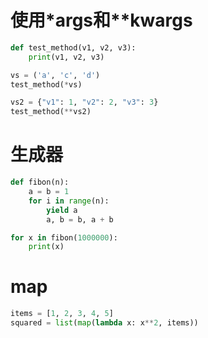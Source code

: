 

# 使用*args和**kwargs

```py
def test_method(v1, v2, v3):
    print(v1, v2, v3)

vs = ('a', 'c', 'd')
test_method(*vs)

vs2 = {"v1": 1, "v2": 2, "v3": 3}
test_method(**vs2)
```

# 生成器

```py
def fibon(n):
    a = b = 1
    for i in range(n):
        yield a
        a, b = b, a + b

for x in fibon(1000000):
    print(x)
```

# map

```py
items = [1, 2, 3, 4, 5]
squared = list(map(lambda x: x**2, items))
```

